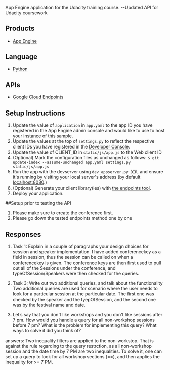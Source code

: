 App Engine application for the Udacity training course. --Updated API for Udacity coursework

## Products
- [App Engine][1]

## Language
- [Python][2]

## APIs
- [Google Cloud Endpoints][3]

## Setup Instructions
1. Update the value of `application` in `app.yaml` to the app ID you
   have registered in the App Engine admin console and would like to use to host
   your instance of this sample.
1. Update the values at the top of `settings.py` to
   reflect the respective client IDs you have registered in the
   [Developer Console][4].
1. Update the value of CLIENT_ID in `static/js/app.js` to the Web client ID
1. (Optional) Mark the configuration files as unchanged as follows:
   `$ git update-index --assume-unchanged app.yaml settings.py static/js/app.js`
1. Run the app with the devserver using `dev_appserver.py DIR`, and ensure it's running by visiting your local server's address (by default [localhost:8080][5].)
1. (Optional) Generate your client library(ies) with [the endpoints tool][6].
1. Deploy your application.

##Setup prior to testing the API
1. Please make sure to create the conference first.
1. Please go down the tested endpoints method one by one


## Responses
1. Task 1: Explain in a couple of paragraphs your design choices for session and speaker implementation.
I have added conferencekey as a field in session, thus the session can be called on when a conferencekey is given. The conference keys are then first used to pull out all of the Sessions under the conference, and typeOfSession/Speakers were then checked for the queries.

1. Task 3: Write out two additional queries, and talk about the functionality
Two additional queries are used for scenario where the user needs to look for a particular session at the particular date. The first one was checked by the speaker and the tyepOfSession, and the second one was by the festival name and date. 

1. Let’s say that you don't like workshops and you don't like sessions after 7 pm. How would you handle a query for all non-workshop sessions before 7 pm? What is the problem for implementing this query? What ways to solve it did you think of?

answers: Two inequality filters are applied to the non-workstop. That is 
against the rule regarding to the query restrction, as all non-workshop 
session and the date time by 7 PM are two inequalities. To solve it, one can 
set up a query to look for all workshop sections (==), and then applies the 
inequality for >= 7 PM. 



[1]: https://developers.google.com/appengine
[2]: http://python.org
[3]: https://developers.google.com/appengine/docs/python/endpoints/
[4]: https://console.developers.google.com/
[5]: https://localhost:8080/
[6]: https://developers.google.com/appengine/docs/python/endpoints/endpoints_tool
